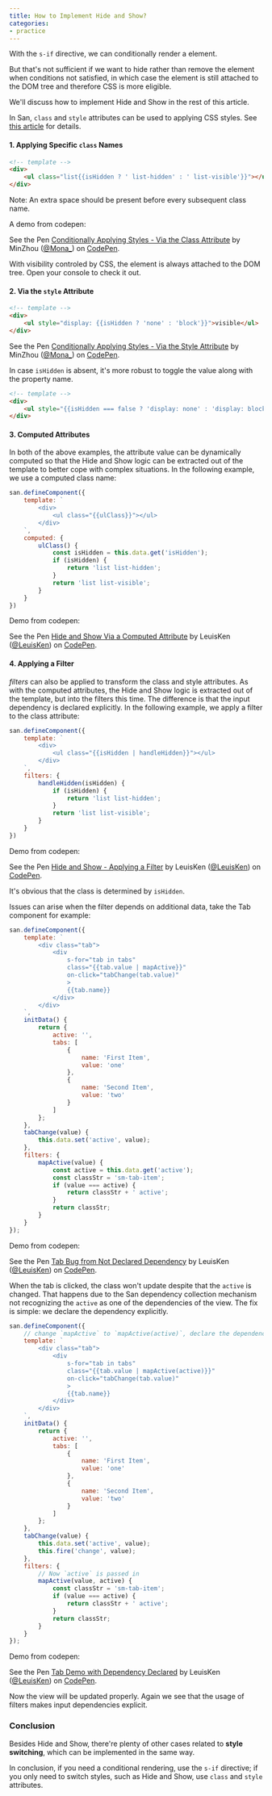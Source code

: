 ```yaml
---
title: How to Implement Hide and Show?
categories:
- practice
---
```


With the `s-if` directive, we can conditionally render a element.

But that's not sufficient if we want to hide rather than remove the element when conditions not satisfied, in which case the element is still attached to the DOM tree and therefore CSS is more eligible.

We'll discuss how to implement Hide and Show in the rest of this article.

In San, `class` and `style` attributes can be used to applying CSS styles. See [this article](https://baidu.github.io/san/tutorial/style/) for details.

#### 1. Applying Specific `class` Names


```html
<!-- template -->
<div>
    <ul class="list{{isHidden ? ' list-hidden' : ' list-visible'}}"></ul>
</div>
```

Note: An extra space should be present before every subsequent class name.

A demo from codepen:

<p
    data-height="365"
    data-theme-id="0"
    data-slug-hash="ZaOajj"
    data-default-tab="js,result"
    data-user="Mona_"
    data-embed-version="2"
    data-pen-title="Conditionally Applying Styles - Via the Class Attribute"
    class="codepen">See the Pen
    <a href="https://codepen.io/Mona_/pen/ZaOajj/">Conditionally Applying Styles - Via the Class Attribute</a>
     by MinZhou (<a href="https://codepen.io/Mona_">@Mona_</a>) on
     <a href="https://codepen.io">CodePen</a>.</p>
<script async src="https://production-assets.codepen.io/assets/embed/ei.js"></script>

With visibility controled by CSS, the element is always attached to the DOM tree. Open your console to check it out.

#### 2. Via the `style` Attribute

```html
<!-- template -->
<div>
    <ul style="display: {{isHidden ? 'none' : 'block'}}">visible</ul>
</div>
```

<p
    data-height="365"
    data-theme-id="0"
    data-slug-hash="gXMvBN"
    data-default-tab="js,result"
    data-user="Mona_"
    data-embed-version="2"
    data-pen-title="Conditionally Applying Styles - Via the Style Attribute"
    class="codepen">See the Pen
    <a href="https://codepen.io/Mona_/pen/gXMvBN/">Conditionally Applying Styles - Via the Style Attribute</a>
     by MinZhou (<a href="https://codepen.io/Mona_">@Mona_</a>) on
     <a href="https://codepen.io">CodePen</a>.</p>
<script async src="https://production-assets.codepen.io/assets/embed/ei.js"></script>

In case `isHidden` is absent, it's more robust to toggle the value along with the property name.

```html
<!-- template -->
<div>
    <ul style="{{isHidden === false ? 'display: none' : 'display: block'}}">visible</ul>
</div>
```

#### 3. Computed Attributes

In both of the above examples, the attribute value can be dynamically computed so that the Hide and Show logic can be extracted out of the template to better cope with complex situations. In the following example, we use a computed class name:

```js
san.defineComponent({
    template: `
        <div>
            <ul class="{{ulClass}}"></ul>
        </div>
    `,
    computed: {
        ulClass() {
            const isHidden = this.data.get('isHidden');
            if (isHidden) {
                return 'list list-hidden';
            }
            return 'list list-visible';
        }
    }
})
```

Demo from codepen:

<p data-height="265" data-theme-id="0" data-slug-hash="zPNvwz" data-default-tab="js,result" data-user="LeuisKen" data-embed-version="2" data-pen-title="Hide and Show Via a Computed Attribute" class="codepen">See the Pen <a href="https://codepen.io/LeuisKen/pen/zPNvwz/">Hide and Show Via a Computed Attribute</a> by LeuisKen (<a href="https://codepen.io/LeuisKen">@LeuisKen</a>) on <a href="https://codepen.io">CodePen</a>.</p>
<script async src="https://production-assets.codepen.io/assets/embed/ei.js"></script>

#### 4. Applying a Filter

*filters* can also be applied to transform the class and style attributes. As with the computed attributes, the Hide and Show logic is extracted out of the template, but into the filters this time. The difference is that the input dependency is declared explicitly. In the following example, we apply a filter to the class attribute:

```js
san.defineComponent({
    template: `
        <div>
            <ul class="{{isHidden | handleHidden}}"></ul>
        </div>
    `,
    filters: {
        handleHidden(isHidden) {
            if (isHidden) {
                return 'list list-hidden';
            }
            return 'list list-visible';
        }
    }
})
```

Demo from codepen:

<p data-height="265" data-theme-id="0" data-slug-hash="ZaLbae" data-default-tab="js,result" data-user="LeuisKen" data-embed-version="2" data-pen-title="Hide and Show - Applying a Filter" class="codepen">See the Pen <a href="https://codepen.io/LeuisKen/pen/ZaLbae/">Hide and Show - Applying a Filter</a> by LeuisKen (<a href="https://codepen.io/LeuisKen">@LeuisKen</a>) on <a href="https://codepen.io">CodePen</a>.</p>
<script async src="https://production-assets.codepen.io/assets/embed/ei.js"></script>

It's obvious that the class is determined by `isHidden`.

Issues can arise when the filter depends on additional data, take the Tab component for example:

```js
san.defineComponent({
    template: `
        <div class="tab">
            <div
                s-for="tab in tabs"
                class="{{tab.value | mapActive}}"
                on-click="tabChange(tab.value)"
                >
                {{tab.name}}
            </div>
        </div>
    `,
    initData() {
        return {
            active: '',
            tabs: [
                {
                    name: 'First Item',
                    value: 'one'
                },
                {
                    name: 'Second Item',
                    value: 'two'
                }
            ]
        };
    },
    tabChange(value) {
        this.data.set('active', value);
    },
    filters: {
        mapActive(value) {
            const active = this.data.get('active');
            const classStr = 'sm-tab-item';
            if (value === active) {
                return classStr + ' active';
            }
            return classStr;
        }
    }
});
```

Demo from codepen:

<p data-height="265" data-theme-id="0" data-slug-hash="XzpmVa" data-default-tab="js,result" data-user="LeuisKen" data-embed-version="2" data-pen-title="Tab Bug from Not Declared Dependency" class="codepen">See the Pen <a href="https://codepen.io/LeuisKen/pen/XzpmVa/">Tab Bug from Not Declared Dependency</a> by LeuisKen (<a href="https://codepen.io/LeuisKen">@LeuisKen</a>) on <a href="https://codepen.io">CodePen</a>.</p>
<script async src="https://production-assets.codepen.io/assets/embed/ei.js"></script>

When the tab is clicked, the class won't update despite that the `active` is changed. That happens due to the San dependency collection mechanism not recognizing the `active` as one of the dependencies of the view. The fix is simple: we declare the dependency explicitly.

```js
san.defineComponent({
    // change `mapActive` to `mapActive(active)`, declare the dependency to `active`
    template: `
        <div class="tab">
            <div
                s-for="tab in tabs"
                class="{{tab.value | mapActive(active)}}"
                on-click="tabChange(tab.value)"
                >
                {{tab.name}}
            </div>
        </div>
    `,
    initData() {
        return {
            active: '',
            tabs: [
                {
                    name: 'First Item',
                    value: 'one'
                },
                {
                    name: 'Second Item',
                    value: 'two'
                }
            ]
        };
    },
    tabChange(value) {
        this.data.set('active', value);
        this.fire('change', value);
    },
    filters: {
        // Now `active` is passed in
        mapActive(value, active) {
            const classStr = 'sm-tab-item';
            if (value === active) {
                return classStr + ' active';
            }
            return classStr;
        }
    }
});
```

Demo from codepen:

<p data-height="265" data-theme-id="0" data-slug-hash="mqReLg" data-default-tab="js,result" data-user="LeuisKen" data-embed-version="2" data-pen-title="Tab Demo with Dependency Declared" class="codepen">See the Pen <a href="https://codepen.io/LeuisKen/pen/mqReLg/">Tab Demo with Dependency Declared</a> by LeuisKen (<a href="https://codepen.io/LeuisKen">@LeuisKen</a>) on <a href="https://codepen.io">CodePen</a>.</p>
<script async src="https://production-assets.codepen.io/assets/embed/ei.js"></script>

Now the view will be updated properly. Again we see that the usage of filters makes input dependencies explicit.

### Conclusion

Besides Hide and Show, there're plenty of other cases related to **style switching**, which can be implemented in the same way.

In conclusion, if you need a conditional rendering, use the `s-if` directive; if you only need to switch styles, such as Hide and Show, use `class` and `style` attributes.
